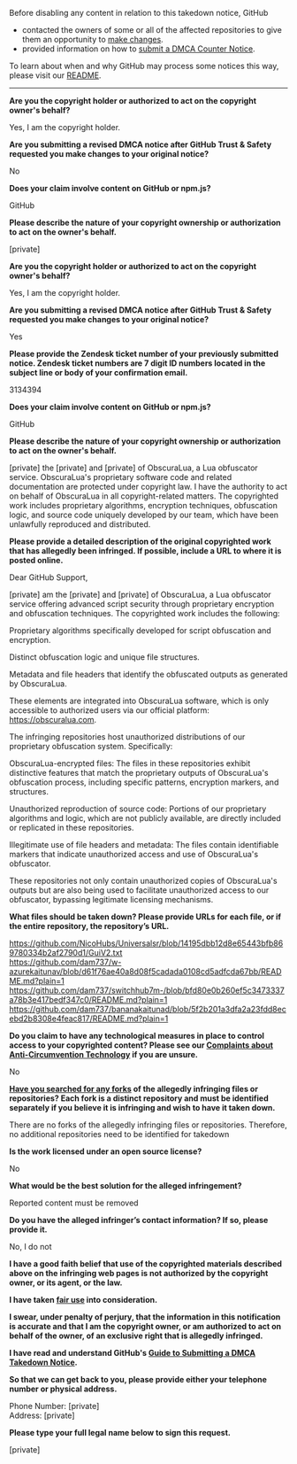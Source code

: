 Before disabling any content in relation to this takedown notice, GitHub
- contacted the owners of some or all of the affected repositories to give them an opportunity to [make changes](https://docs.github.com/en/github/site-policy/dmca-takedown-policy#a-how-does-this-actually-work).
- provided information on how to [submit a DMCA Counter Notice](https://docs.github.com/en/articles/guide-to-submitting-a-dmca-counter-notice).

To learn about when and why GitHub may process some notices this way, please visit our [README](https://github.com/github/dmca/blob/master/README.md#anatomy-of-a-takedown-notice).

---

**Are you the copyright holder or authorized to act on the copyright owner's behalf?**

Yes, I am the copyright holder.

**Are you submitting a revised DMCA notice after GitHub Trust & Safety requested you make changes to your original notice?**

No

**Does your claim involve content on GitHub or npm.js?**

GitHub

**Please describe the nature of your copyright ownership or authorization to act on the owner's behalf.**

[private]

**Are you the copyright holder or authorized to act on the copyright owner's behalf?**

Yes, I am the copyright holder.

**Are you submitting a revised DMCA notice after GitHub Trust & Safety requested you make changes to your original notice?**

Yes

**Please provide the Zendesk ticket number of your previously submitted notice. Zendesk ticket numbers are 7 digit ID numbers located in the subject line or body of your confirmation email.**

3134394

**Does your claim involve content on GitHub or npm.js?**

GitHub

**Please describe the nature of your copyright ownership or authorization to act on the owner's behalf.**

[private] the [private] and [private] of ObscuraLua, a Lua obfuscator service. ObscuraLua's proprietary software code and related documentation are protected under copyright law. I have the authority to act on behalf of ObscuraLua in all copyright-related matters. The copyrighted work includes proprietary algorithms, encryption techniques, obfuscation logic, and source code uniquely developed by our team, which have been unlawfully reproduced and distributed.

**Please provide a detailed description of the original copyrighted work that has allegedly been infringed. If possible, include a URL to where it is posted online.**

Dear GitHub Support,

[private] am the [private] and [private] of ObscuraLua, a Lua obfuscator service offering advanced script security through proprietary encryption and obfuscation techniques. The copyrighted work includes the following:

Proprietary algorithms specifically developed for script obfuscation and encryption.

Distinct obfuscation logic and unique file structures.

Metadata and file headers that identify the obfuscated outputs as generated by ObscuraLua.

These elements are integrated into ObscuraLua software, which is only accessible to authorized users via our official platform: https://obscuralua.com.

The infringing repositories host unauthorized distributions of our proprietary obfuscation system. Specifically:

ObscuraLua-encrypted files: The files in these repositories exhibit distinctive features that match the proprietary outputs of ObscuraLua's obfuscation process, including specific patterns, encryption markers, and structures.

Unauthorized reproduction of source code: Portions of our proprietary algorithms and logic, which are not publicly available, are directly included or replicated in these repositories.

Illegitimate use of file headers and metadata: The files contain identifiable markers that indicate unauthorized access and use of ObscuraLua's obfuscator.

These repositories not only contain unauthorized copies of ObscuraLua's outputs but are also being used to facilitate unauthorized access to our obfuscator, bypassing legitimate licensing mechanisms.

**What files should be taken down? Please provide URLs for each file, or if the entire repository, the repository’s URL.**

https://github.com/NicoHubs/Universalsr/blob/14195dbb12d8e65443bfb869780334b2af2790d1/GuiV2.txt  
https://github.com/dam737/w-azurekaitunav/blob/d61f76ae40a8d08f5cadada0108cd5adfcda67bb/README.md?plain=1  
https://github.com/dam737/switchhub7m-/blob/bfd80e0b260ef5c3473337a78b3e417bedf347c0/README.md?plain=1  
https://github.com/dam737/bananakaitunad/blob/5f2b201a3dfa2a23fdd8ecebd2b8308e4feac817/README.md?plain=1

**Do you claim to have any technological measures in place to control access to your copyrighted content? Please see our <a href="https://docs.github.com/articles/guide-to-submitting-a-dmca-takedown-notice#complaints-about-anti-circumvention-technology">Complaints about Anti-Circumvention Technology</a> if you are unsure.**

No

**<a href="https://docs.github.com/articles/dmca-takedown-policy#b-what-about-forks-or-whats-a-fork">Have you searched for any forks</a> of the allegedly infringing files or repositories? Each fork is a distinct repository and must be identified separately if you believe it is infringing and wish to have it taken down.**

There are no forks of the allegedly infringing files or repositories. Therefore, no additional repositories need to be identified for takedown

**Is the work licensed under an open source license?**

No

**What would be the best solution for the alleged infringement?**

Reported content must be removed

**Do you have the alleged infringer’s contact information? If so, please provide it.**

No, I do not

**I have a good faith belief that use of the copyrighted materials described above on the infringing web pages is not authorized by the copyright owner, or its agent, or the law.**

**I have taken <a href="https://www.lumendatabase.org/topics/22">fair use</a> into consideration.**

**I swear, under penalty of perjury, that the information in this notification is accurate and that I am the copyright owner, or am authorized to act on behalf of the owner, of an exclusive right that is allegedly infringed.**

**I have read and understand GitHub's <a href="https://docs.github.com/articles/guide-to-submitting-a-dmca-takedown-notice/">Guide to Submitting a DMCA Takedown Notice</a>.**

**So that we can get back to you, please provide either your telephone number or physical address.**

Phone Number: [private]  
Address: [private]  

**Please type your full legal name below to sign this request.**

[private]  
